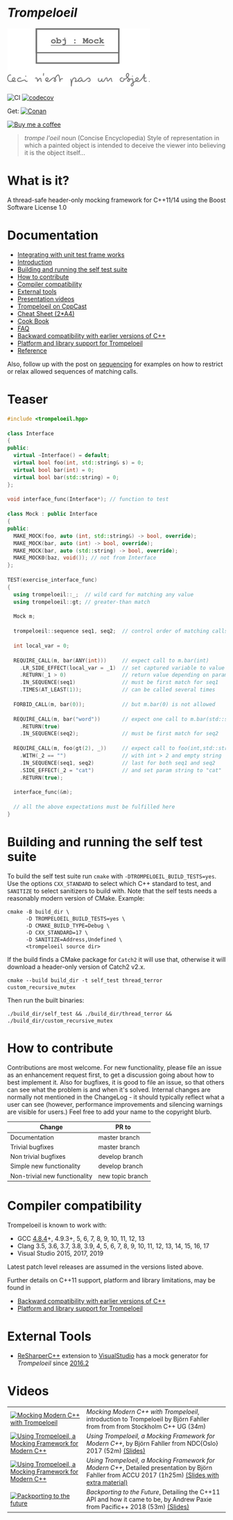 # *Trompeloeil*

![trompeloeil logo](trompeloeil-logo.png)

<!-- markdownlint-disable no-space-in-links -->
![CI](https://github.com/rollbear/trompeloeil/workflows/CI/badge.svg)
[![codecov](https://codecov.io/gh/rollbear/trompeloeil/branch/master/graph/badge.svg?token=PCUO4knwdU)](https://codecov.io/gh/rollbear/trompeloeil)

Get: [![Conan](https://img.shields.io/badge/on-conan-blue.svg)](https://conan.io/center/trompeloeil)

<a href="https://www.buymeacoffee.com/bjornfahller"> <img src="https://cdn.buymeacoffee.com/buttons/v2/default-orange.png" height="50" width="210" alt="Buy me a coffee"/></a>

> *trompe l'oeil* noun    (Concise Encyclopedia)
> Style of representation in which a painted object is intended
> to deceive the viewer into believing it is the object itself...

# What is it?

A thread-safe header-only mocking framework for C++11/14 using the Boost Software License 1.0

# Documentation

- [Integrating with unit test frame works](docs/CookBook.md/#unit_test_frameworks)
- [Introduction](https://playfulprogramming.blogspot.com/2014/12/introducing-trompeloeil-c-mocking.html)
- [Building and running the self test suite](#self_test)
- [How to contribute](#contribute)
- [Compiler compatibility](#compilers)
- [External tools](#tools)
- [Presentation videos](#videos)
- [Trompeloeil on CppCast](http://cppcast.com/2017/02/bjorn-fahller/)
- [Cheat Sheet (2*A4)](docs/trompeloeil_cheat_sheet.pdf)
- [Cook Book](docs/CookBook.md)
- [FAQ](docs/FAQ.md)
- [Backward compatibility with earlier versions of C++](docs/Backward.md)
- [Platform and library support for Trompeloeil](docs/PlatformsAndLibraries.md)
- [Reference](docs/reference.md)

Also, follow up with the post on
[sequencing](
  https://playfulprogramming.blogspot.se/2015/01/sequence-control-with-trompeloeil-c.html
) for examples on how to restrict or relax allowed sequences of matching calls.

# Teaser

```Cpp
#include <trompeloeil.hpp>

class Interface
{
public:
  virtual ~Interface() = default;
  virtual bool foo(int, std::string& s) = 0;
  virtual bool bar(int) = 0;
  virtual bool bar(std::string) = 0;
};

void interface_func(Interface*); // function to test

class Mock : public Interface
{
public:
  MAKE_MOCK(foo, auto (int, std::string&) -> bool, override);
  MAKE_MOCK(bar, auto (int) -> bool, override);
  MAKE_MOCK(bar, auto (std::string) -> bool, override);
  MAKE_MOCK0(baz, void()); // not from Interface
};

TEST(exercise_interface_func)
{
  using trompeloeil::_;  // wild card for matching any value
  using trompeloeil::gt; // greater-than match

  Mock m;

  trompeloeil::sequence seq1, seq2;  // control order of matching calls

  int local_var = 0;

  REQUIRE_CALL(m, bar(ANY(int)))     // expect call to m.bar(int)
    .LR_SIDE_EFFECT(local_var = _1)  // set captured variable to value of param
    .RETURN(_1 > 0)                  // return value depending on param value
    .IN_SEQUENCE(seq1)               // must be first match for seq1
    .TIMES(AT_LEAST(1));             // can be called several times

  FORBID_CALL(m, bar(0));            // but m.bar(0) is not allowed

  REQUIRE_CALL(m, bar("word"))       // expect one call to m.bar(std::string)
    .RETURN(true)
    .IN_SEQUENCE(seq2);              // must be first match for seq2

  REQUIRE_CALL(m, foo(gt(2), _))     // expect call to foo(int,std::string&)
    .WITH(_2 == "")                  // with int > 2 and empty string
    .IN_SEQUENCE(seq1, seq2)         // last for both seq1 and seq2
    .SIDE_EFFECT(_2 = "cat")         // and set param string to "cat"
    .RETURN(true);

  interface_func(&m);

  // all the above expectations must be fulfilled here
}
```

# <A name="self_test"/> Building and running the self test suite

To build the self test suite run `cmake` with `-DTROMPELOEIL_BUILD_TESTS=yes`.
Use the options `CXX_STANDARD` to select which C++ standard to test, and
`SANITIZE` to select sanitizers to build with. Note that the self tests needs a
reasonably modern version of CMake. Example:

```
cmake -B build_dir \
      -D TROMPELOEIL_BUILD_TESTS=yes \
      -D CMAKE_BUILD_TYPE=Debug \
      -D CXX_STANDARD=17 \
      -D SANITIZE=Address,Undefined \
      <trompeloeil source dir>
```

If the build finds a CMake package for `Catch2` it will use that, otherwise it
will download a header-only version of Catch2 v2.x.

```
cmake --build build_dir -t self_test thread_terror custom_recursive_mutex
```

Then run the built binaries:

```
./build_dir/self_test && ./build_dir/thread_terror && ./build_dir/custom_recursive_mutex
```

# <A name="contribute"/> How to contribute

Contributions are most welcome. For new functionality, please file an issue as
an enhancement request first, to get a discussion going about how to best
implement it. Also for bugfixes, it is good to file an issue, so that others can
see what the problem is and when it's solved. Internal changes are normally not
mentioned in the ChangeLog - it should typically reflect what a user can see
(however, performance improvements and silencing warnings are visible for
users.) Feel free to add your name to the copyright blurb.

|Change                       | PR to          |
|-----------------------------|----------------|
|Documentation                |master branch   |
|Trivial bugfixes             |master branch   |
|Non trivial bugfixes         |develop branch  |
|Simple new functionality     |develop branch  |
|Non-trivial new functionality|new topic branch|

# <A name="compilers"/> Compiler compatibility

Trompeloeil is known to work with:

- GCC [4.8.4](docs/Backward.md#gxx48x_limitations)+, 4.9.3+, 5, 6, 7, 8, 9, 10, 11, 12, 13
- Clang 3.5, 3.6, 3.7, 3.8, 3.9, 4, 5, 6, 7, 8, 9, 10, 11, 12, 13, 14, 15, 16, 17
- Visual Studio 2015, 2017, 2019

Latest patch level releases are assumed in the versions listed above.

Further details on C++11 support, platform and library limitations, may
be found in

- [Backward compatibility with earlier versions of C++](docs/Backward.md)
- [Platform and library support for Trompeloeil](docs/PlatformsAndLibraries.md)

# <A name="tools"/> External Tools

- [ReSharperC++](https://www.jetbrains.com/resharper-cpp/) extension to
  [VisualStudio](https://visualstudio.microsoft.com/) has a mock generator for
  *Trompeloeil* since [2016.2](https://blog.jetbrains.com/rscpp/2016/09/14/whats-new-in-resharper-c-2016-2/)
  
# <A name="videos"/> Videos
|  |  |
|--|--|
| [![Mocking Modern C++ with Trompeloeil](https://img.youtube.com/vi/mPYNsARvTDk/mqdefault.jpg)](https://www.youtube.com/watch?v=mPYNsARvTDk)| *Mocking Modern C++ with Trompeloeil*, introduction to Trompeloeil by Björn Fahller from from from Stockholm C++ UG (34m)| [(Slides)](https://speakerdeck.com/rollbear/mocking-modern-c-plus-plus-with-trompeloeil) |
| [![Using Trompeloeil, a Mocking Framework for Modern C++](https://img.youtube.com/vi/vvQ-kK4coYM/mqdefault.jpg)](https://www.youtube.com/watch?v=vvQ-kK4coYM)| *Using Trompeloeil, a Mocking Framework for Modern C++*, by Björn Fahller from NDC{Oslo} 2017 (52m) [(Slides)](https://speakerdeck.com/rollbear/ndc-oslo-using-trompeloeil-a-mocking-framework-for-modern-c-plus-plus) |
| [![Using Trompeloeil, a Mocking Framework for Modern C++](https://img.youtube.com/vi/HCh6cs9nXt0/mqdefault.jpg)](https://www.youtube.com/watch?v=HCh6cs9nXt0) | *Using Trompeloeil, a Mocking Framework for Modern C++*, Detailed presentation by Björn Fahller from ACCU 2017 (1h25m) [(Slides with extra material)](https://speakerdeck.com/rollbear/using-trompeloeil-a-mocking-framework-for-modern-c-plus-plus) |
| [![Packporting to the future](https://img.youtube.com/vi/KKvSVyZ4_5k/mqdefault.jpg)](https://www.youtube.com/watch?v=KKvSVyZ4_5k) | *Backporting to the Future*, Detailing the C++11 API and how it came to be, by Andrew Paxie from Pacific++ 2018 (53m) [(Slides)](https://github.com/pacificplusplus/conference/blob/master/slides-2018/backporting-to-the-future/slides.pdf) |
